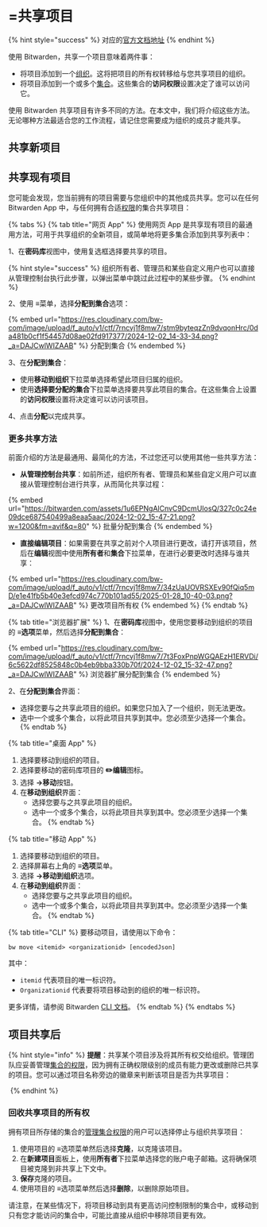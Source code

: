 # =共享项目

{% hint style="success" %}
对应的[官方文档地址](https://bitwarden.com/help/sharing/)
{% endhint %}

使用 Bitwarden，共享一个项目意味着两件事：

* 将项目添加到一个[组织](../admin-console/organizations-overview.md)。这将把项目的所有权转移给与您共享项目的组织。
* 将项目添加到一个或多个[集合](../admin-console/manage-shared-items/collections/about-collections.md)。这些集合的**访问权限**设置决定了谁可以访问它。

使用 Bitwarden 共享项目有许多不同的方法。在本文中，我们将介绍这些方法。无论哪种方法最适合您的工作流程，请记住您需要成为组织的成员才能共享。

## 共享新项目 <a href="#share-new-items" id="share-new-items"></a>

## 共享现有项目 <a href="#share-existing-items" id="share-existing-items"></a>

您可能会发现，您当前拥有的项目需要与您组织中的其他成员共享。您可以在任何 Bitwarden App 中，与任何拥有合适[权限](../admin-console/manage-shared-items/collections/collection-permissions.md)的集合共享项目：

{% tabs %}
{% tab title="网页 App" %}
使用网页 App 是共享现有项目的最通用方法，可用于共享组织的全新项目，或简单地将更多集合添加到共享列表中：

1、在**密码库**视图中，使用复选框选择要共享的项目。

{% hint style="success" %}
组织所有者、管理员和某些自定义用户也可以直接从管理控制台执行此步骤，以弹出菜单中跳过此过程中的某些步骤。
{% endhint %}

2、使用 **≡**&#x83DC;单，选择**分配到集合**选项：

{% embed url="https://res.cloudinary.com/bw-com/image/upload/f_auto/v1/ctf/7rncvj1f8mw7/stm9byteqzZn9dvqonHrc/0da481b0cf1f54457d08ae02fd917377/2024-12-02_14-33-34.png?_a=DAJCwlWIZAAB" %}
分配到集合
{% endembed %}

3、在**分配到集合**：

* 使用**移动到组织**下拉菜单选择希望此项目归属的组织。
* 使用**选择要分配的集合**下拉菜单选择要共享此项目的集合。在这些集合上设置的**访问权限**设置将决定谁可以访问该项目。

4、点击**分配**以完成共享。

### 更多共享方法 <a href="#more-methods-for-sharing" id="more-methods-for-sharing"></a>

前面介绍的方法是最通用、最简化的方法，不过您还可以使用其他一些共享方法：

* **从管理控制台共享**：如前所述，组织所有者、管理员和某些自定义用户可以直接从管理控制台进行共享，从而简化共享过程：

{% embed url="https://bitwarden.com/assets/1u6EPNgAlCnvC9DcmUIosQ/327c0c24e09dce687540499a8eaa5aac/2024-12-02_15-47-21.png?w=1200&fm=avif&q=80" %}
批量分配到集合
{% endembed %}

* **直接编辑项目**：如果需要在共享之前对个人项目进行更改，请打开该项目，然后在**编辑**视图中使用**所有者**和**集合**下拉菜单，在进行必要更改时选择与谁共享：

{% embed url="https://res.cloudinary.com/bw-com/image/upload/f_auto/v1/ctf/7rncvj1f8mw7/34zUaUOVRSXEv90fQiq5mD/e1e41fb5b40e3efcd974c770b101ad55/2025-01-28_10-40-03.png?_a=DAJCwlWIZAAB" %}
更改项目所有权
{% endembed %}
{% endtab %}

{% tab title="浏览器扩展" %}
1、在**密码库**视图中，使用您要移动到组织的项目的 **≡选项**菜单，然后选择**分配到集合**：

{% embed url="https://res.cloudinary.com/bw-com/image/upload/f_auto/v1/ctf/7rncvj1f8mw7/7t3FoxPnpWGQAEzH1ERVDi/6c5622df8525848c0b4eb9bba330b70f/2024-12-02_15-32-47.png?_a=DAJCwlWIZAAB" %}
浏览器扩展分配到集合
{% endembed %}

2、在**分配到集合**界面：

* 选择您要与之共享此项目的组织。如果您只加入了一个组织，则无法更改。
* 选中一个或多个集合，以将此项目共享到其中。您必须至少选择一个集合。
{% endtab %}

{% tab title="桌面 App" %}
1. 选择要移动到组织的项目。
2. 选择要移动的密码库项目的 **✏️编辑**图标。
3. 选择 **→移动**按钮。
4. 在**移动到组织**界面：
   * 选择您要与之共享此项目的组织。
   * 选中一个或多个集合，以将此项目共享到其中。您必须至少选择一个集合。
{% endtab %}

{% tab title="移动 App" %}
1. 选择要移动到组织的项目。
2. 选择屏幕右上角的 **≡选项**菜单。
3. 选择 **→移动到组织**选项。
4. 在**移动到组织**界面：
   * 选择您要与之共享此项目的组织。
   * 选中一个或多个集合，以将此项目共享到其中。您必须至少选择一个集合。
{% endtab %}

{% tab title="CLI" %}
要移动项目，请使用以下命令：

```batch
bw move <itemid> <organizationid> [encodedJson]
```

其中：

* `itemid` 代表项目的唯一标识符。
* `Organizationid` 代表要将项目移动到的组织的唯一标识符。

更多详情，请参阅 Bitwarden [CLI 文档](../password-manager/developer-tools/cli/password-manager-cli.md#move)。
{% endtab %}
{% endtabs %}

## 项目共享后 <a href="#after-items-are-shared" id="after-items-are-shared"></a>

{% hint style="info" %}
**提醒**：共享某个项目涉及将其所有权交给组织。管理团队应妥善管理[集合的权限](../admin-console/manage-shared-items/collections/collection-permissions.md)，因为拥有正确权限级别的成员有能力更改或删除已共享的项目。您可以通过项目名称旁边的徽章来判断该项目是否为共享项目：

<img src="https://bitwarden.com/assets/6tnBV4hUxUNtWvGNAp8eua/215f54e0a26f5a1b2d41e18119fdcd71/2024-12-02_15-31-38.png?w=604&#x26;fm=avif&#x26;q=80" alt="" data-size="original">
{% endhint %}

### 回收共享项目的所有权 <a href="#reclaimed-shared-item-ownership" id="reclaimed-shared-item-ownership"></a>

拥有项目所存储的集合的[管理集合权限](../admin-console/manage-shared-items/collections/collection-permissions.md)的用户可以选择停止与组织共享项目：

1. 使用项目的 **≡**&#x9009;项菜单然后选择**克隆**，以克隆该项目。
2. 在**新建项目**面板上，使用**所有者**下拉菜单选择您的账户电子邮箱。这将确保项目被克隆到非共享上下文中。
3. **保存**克隆的项目。
4. 使用项目的 **≡**&#x9009;项菜单然后选择**删除**，以删除原始项目。

请注意，在某些情况下，将项目移动到具有更高访问控制限制的集合中，或移动到只有您才能访问的集合中，可能比直接从组织中移除项目更有效。

